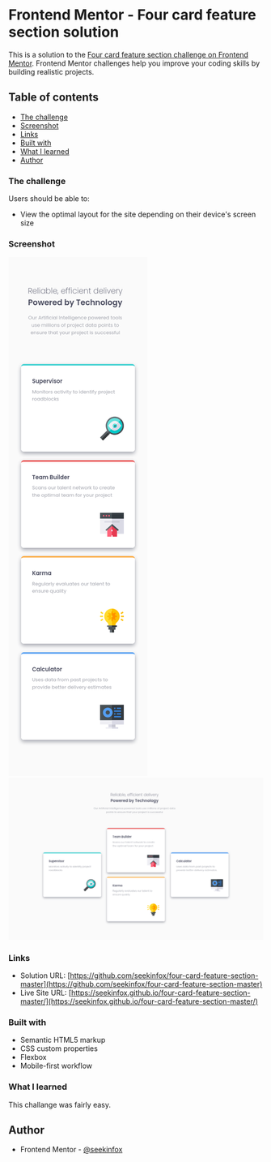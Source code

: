 # Frontend Mentor - Four card feature section solution

This is a solution to the [Four card feature section challenge on Frontend Mentor](https://www.frontendmentor.io/challenges/four-card-feature-section-weK1eFYK). Frontend Mentor challenges help you improve your coding skills by building realistic projects.

## Table of contents


  - [The challenge](#the-challenge)
  - [Screenshot](#screenshot)
  - [Links](#links)
  - [Built with](#built-with)
  - [What I learned](#what-i-learned)
- [Author](#author)
### The challenge

Users should be able to:

- View the optimal layout for the site depending on their device's screen size

### Screenshot

![mobile-view](https://raw.githubusercontent.com/seekinfox/four-card-feature-section-master/main/Screenshot_2021-09-15%20Frontend%20Mentor%20Four%20card%20feature%20section(2).png)
![desktop-view](https://raw.githubusercontent.com/seekinfox/four-card-feature-section-master/main/Screenshot_2021-09-15%20Frontend%20Mentor%20Four%20card%20feature%20section(1).png)

### Links

- Solution URL: [https://github.com/seekinfox/four-card-feature-section-master](https://github.com/seekinfox/four-card-feature-section-master)
- Live Site URL: [https://seekinfox.github.io/four-card-feature-section-master/](https://seekinfox.github.io/four-card-feature-section-master/)


### Built with

- Semantic HTML5 markup
- CSS custom properties
- Flexbox
- Mobile-first workflow

### What I learned

This challange was fairly easy.

## Author

- Frontend Mentor - [@seekinfox](https://www.frontendmentor.io/profile/seekinfox)

